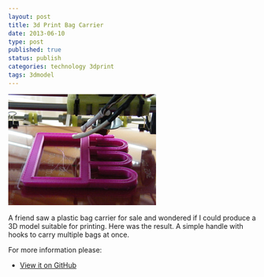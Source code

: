 ```yaml
--- 
layout: post 
title: 3d Print Bag Carrier
date: 2013-06-10
type: post 
published: true 
status: publish
categories: technology 3dprint
tags: 3dmodel
---
```


<a href="/assets/bag-carrier.jpg"><img src="/assets/bag-carrier_300.jpg" class="image-right" alt="Bag Carrier"></a>

A friend saw a plastic bag carrier for sale and wondered if I could
produce a 3D model suitable for printing. Here was the result. A simple
handle with hooks to carry multiple bags at once.

<!--more-->

For more information please:

   * [View it on GitHub](https://github.com/chrisjrob/bagcarrier)

